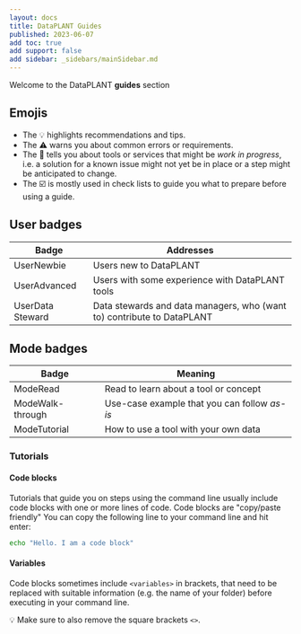 ```yaml
---
layout: docs
title: DataPLANT Guides
published: 2023-06-07
add toc: true
add support: false
add sidebar: _sidebars/mainSidebar.md
---
```


Welcome to the DataPLANT **guides** section

## Emojis

- The :bulb: highlights recommendations and tips.
- The :warning: warns you about common errors or requirements.
- The :construction: tells you about tools or services that might be *work in progress*, i.e. a solution for a known issue might not yet be in place or a step might be anticipated to change.
- The :ballot_box_with_check: is mostly used in check lists to guide you what to prepare before using a guide.  

## User badges

<div class="table-container">

Badge <div style="width:100px"></div> | Addresses
---|---
<span class="badge-category">User</span><span class="badge-selected" id="badge-newbie">Newbie</span>  | Users new to DataPLANT
<span class="badge-category">User</span><span class="badge-selected" id="badge-advanced">Advanced</span> | Users with some experience with DataPLANT tools
<span class="badge-category">User</span><span class="badge-selected" id="badge-datasteward">Data Steward</span>  | Data stewards and data managers, who (want to) contribute to DataPLANT

</div>

## Mode badges

<div class="table-container">

Badge <div style="width:100px"></div> | Meaning
---|---
<span class="badge-category">Mode</span><span class="badge-selected" id="badge-read">Read</span> | Read to learn about a tool or concept
<span class="badge-category">Mode</span><span class="badge-selected" id="badge-walkthrough">Walk-through</span>  | Use-case example that you can follow *as-is*
<span class="badge-category">Mode</span><span class="badge-selected" id="badge-tutorial">Tutorial</span>  | How to use a tool with your own data

</div>

### Tutorials

#### Code blocks

Tutorials that guide you on steps using the command line usually include code blocks with one or more lines of code. Code blocks are "copy/paste friendly"
You can copy the following line to your command line and hit enter:

```bash
echo "Hello. I am a code block"
```

#### Variables

Code blocks sometimes include `<variables>` in brackets, that need to be replaced with suitable information (e.g. the name of your folder) before executing in your command line.

:bulb: Make sure to also remove the square brackets `<>`. 